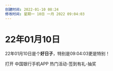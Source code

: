 ```yaml
---
创建时间: 2022-01-10 08:24
修改时间: 星期一 10日 一月 2022 09:04:03
---
```


# 22年01月10日

22年01月10日是个**好日子**，特别是09:04:03更是特别！

打开 中国银行手机APP
热门活动-签到有礼-抽奖
